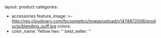 layout: product
categories:
  - accessories
feature_image: >-
  http://res.cloudinary.com/fscosmetics/image/upload/v1474872006/products/blending_puff.jpg
colors:
  - color_name: Yellow
    hex: ''
    best_seller: ''